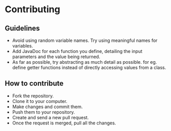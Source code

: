 # Contributing

## Guidelines
* Avoid using random variable names. Try using meaningful names for variables.
* Add JavaDoc for each function you define, detailing the input parameters and the value being returned.
* As far as possible, try abstracting as much detail as possible. for eg. define getter functions instead of directly accessing values from a class.

## How to contribute
* Fork the repository.
* Clone it to your computer.
* Make changes and commit them.
* Push them to your repository.
* Create and send a new pull request.
* Once the request is merged, pull all the changes.